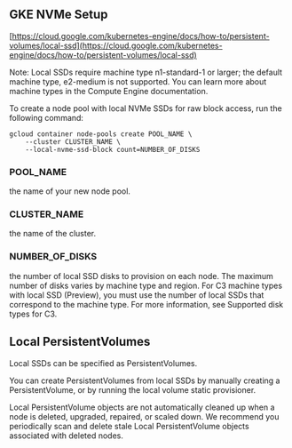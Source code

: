 ## GKE NVMe Setup

[https://cloud.google.com/kubernetes-engine/docs/how-to/persistent-volumes/local-ssd](https://cloud.google.com/kubernetes-engine/docs/how-to/persistent-volumes/local-ssd)

Note: Local SSDs require machine type n1-standard-1 or larger; the default machine type, e2-medium is not supported. You
can learn more about machine types in the Compute Engine documentation.

To create a node pool with local NVMe SSDs for raw block access, run the following command:

```shell
gcloud container node-pools create POOL_NAME \
    --cluster CLUSTER_NAME \
    --local-nvme-ssd-block count=NUMBER_OF_DISKS
```

### POOL_NAME

the name of your new node pool.

### CLUSTER_NAME

the name of the cluster.

### NUMBER_OF_DISKS

the number of local SSD disks to provision on each node. The maximum number of disks varies by machine type and region.
For C3 machine types with local SSD (Preview), you must use the number of local SSDs that correspond to the machine
type. For more information, see Supported disk types for C3.

## Local PersistentVolumes

Local SSDs can be specified as PersistentVolumes.

You can create PersistentVolumes from local SSDs by manually creating a PersistentVolume, or by running the local volume
static provisioner.

Local PersistentVolume objects are not automatically cleaned up when a node is deleted, upgraded, repaired, or scaled
down. We recommend you periodically scan and delete stale Local PersistentVolume objects associated with deleted nodes.